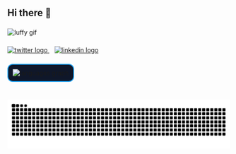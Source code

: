 <h2>Hi there 👋</h2>

###

<img src="https://usagif.com/wp-content/uploads/gify/one-piece-anime-usagif-animation-11.gif" height="200" alt="luffy gif" />

###

<!-- Social Links (Dark unique style, spaced) -->
<a href="https://x.com/Khurd_Tejas" target="_blank">
  <img src="https://img.shields.io/badge/Twitter-0f172a?style=for-the-badge&logo=twitter&logoColor=1DA1F2" height="35" alt="twitter logo" />
</a>
&nbsp;&nbsp;
<a href="https://www.linkedin.com/in/tejas-s-khurd/" target="_blank">
  <img src="https://img.shields.io/badge/LinkedIn-0f172a?style=for-the-badge&logo=linkedin&logoColor=0A66C2" height="35" alt="linkedin logo" />
</a>

###

<!-- Languages Widget -->
<p>
  <img src="https://github-readme-stats.vercel.app/api/top-langs?username=Tejas-Khurd-dev&layout=compact&langs_count=6&theme=blue_navy&hide_border=true" 
       height="160" 
       style="background:#0f172a; border:2px solid #1DA1F2; border-radius:12px; padding:10px;" 
       alt="languages graph" />
</p>

###

<br clear="both">

<!-- Snake animation (centered only) -->
<div align="center">
  <img src="https://raw.githubusercontent.com/Tejas-Khurd-dev/Tejas-Khurd-dev/output/snake.svg" alt="Snake animation" />
</div>
